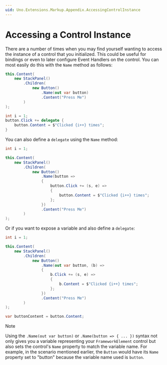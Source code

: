 ```yaml
---
uid: Uno.Extensions.Markup.Appendix.AccessingControlInstance
---
```


# Accessing a Control Instance

There are a number of times when you may find yourself wanting to access the instance of a control that you initialized. This could be useful for bindings or even to later configure Event Handlers on the control. You can most easily do this with the `Name` method as follows:

```csharp
this.Content(
    new StackPanel()
        .Children(
            new Button()
                .Name(out var button)
                .Content("Press Me")
        )
);

int i = 1;
button.Click += delegate {
    button.Content = $"Clicked {i++} times";
}
```

You can also define a `delegate` using the `Name` method:

```csharp
int i = 1;

this.Content(
    new StackPanel()
        .Children(
            new Button()
                .Name(button => 
                {
                    button.Click += (s, e) =>
                    {
                        button.Content = $"Clicked {i++} times";
                    };
                })
                .Content("Press Me")
        )
);
```

Or if you want to expose a variable and also define a `delegate`:

```csharp
int i = 1;

this.Content(
    new StackPanel()
        .Children(
            new Button()
                .Name(out var button, (b) => 
                {
                    b.Click += (s, e) =>
                    {
                        b.Content = $"Clicked {i++} times";
                    };
                })
                .Content("Press Me")
        )
);

var buttonContent = button.Content;
```

 > [!NOTE]
 > Using the `.Name(out var button)` or `.Name(button => { ... })` syntax not only gives you a variable representing your `FrameworkElement` control but also sets the control's `Name` property to match the variable name. For example, in the scenario mentioned earlier, the `Button` would have its `Name` property set to "button" because the variable name used is `button`.
